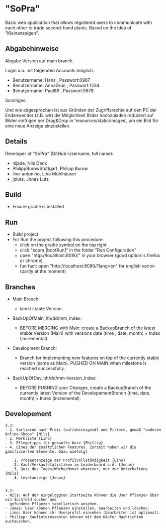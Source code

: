 # "SoPra"
Basic web application that allows registered users to communicate with each other to trade second-hand plants. Based on the idea of "Kleinanzeigen".

## Abgabehinweise
Abgabe Version auf main branch.

  Login u.a. mit folgenden Accounts möglich:

- Benutzername: Hans , Passwort:0987
- Benutzername: AnnaGrün , Passwort:1234
- Benutzername: Paul86 , Passwort:5678

 Sonstiges:

Und wie abgesprochen ist aus Gründen der Zugriffsrechte auf den PC der Endanwender (z.B. wir) die Möglichkeit Bilder 
hochzuladen reduziert auf Bilder einfügen per Drag&Drop in 'resources/static/images', 
um ein Bild für eine neue Anzeige einzustellen.

## Details
Developer of "SoPra" (GitHub-Username, full name):
- nijade, Nils Denk
- PhilippBurowStuttgart, Philipp Burow
- lino-antonino, Lino Mühlhäuser
- jplutz, Jonas Lutz

## Build
- Ensure gradle is installed

## Run
- Build project
- For Run the project following this procedure:
  - click on the gradle symbol on the top right
  - click "sopra [bootRun]" in the folder "Run Configuration"
  - open "http://localhost:8080/" in your browser (good option is firefox or chrome)
  - fun fact: open "http://localhost:8080/?lang=en" for english verion (partly at the moment)

 ## Branches
 
 - Main Branch:
   - latest stable Version.
     
 - BackUpOfMain_hh/dd/mm_Index:
   - BEFORE MERGING with Main: create a BackupBranch of the latest stable Version (Main) with versions date (time , date, month) + Index (incremental).
     
 - Development Branch:
   - Branch for implementing new features on top of the currently stable version (same as Main). PUSHED ON MAIN when milestone is reached successfully.
     
 - BackUpOfDev_hh/dd/mm-Version_Index:
   - BEFORE PUSHING your Changes, create a BackupBranch of the currently latest Version of the DevelopementBranch (time, date, month) + Index (incremental).

 ## Developement

    3.3: 
    - 1. Sortieren nach Preis (auf/absteigend) und Filtern, gemäß "anderen Online-Shops" {Nils}
    - 2. Merkliste {Lino}
    - 3. Pflegetipps für gekaufte Ware {Phillip}
    - 4. Eines der zusätzlichen Features. Zurzeit haben wir die gamifizierten Elemente. Dazu wiefolgt

        1. Prozentanzeige der Profilvollständigkeit {Lino}  
        2. Kauf/Verkaufstatistiken im Leaderboard o.Ä. {Jonas}
        3. Quiz des Tages/WOche/Monat whatever, nur zur Unterhaltung {Nils}
        4. Levelanzeige {Jonas}


    3.2:
    - Nils: Auf der eingeloggten Startseite können die User Pflanzen über ein Suchfeld suchen und
      gefundene Pflanzen tabellarisch ansehen.
    - Jonas: User können Pflanzen einstellen, bearbeiten und löschen.
    - Lino: User können ihr Userprofil einsehen (bearbeiten ist optional).
    - Philipp: Kaufinteressenten können mit dem Käufer Nachrichten austauschen.



